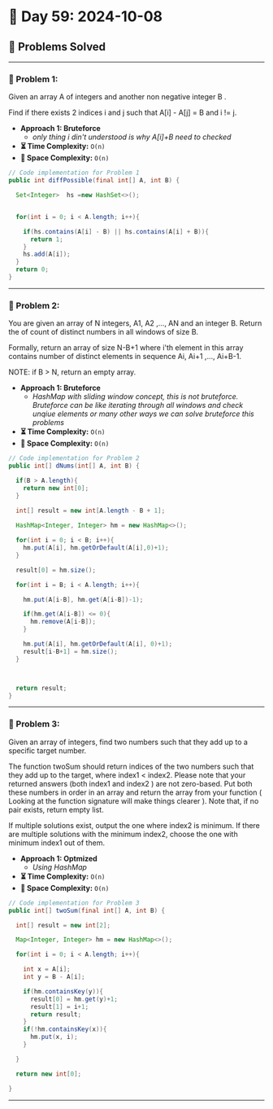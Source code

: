 
# 📅 Day 59: 2024-10-08

## 🚀 Problems Solved

---

### 🧩 Problem 1: 
Given an array A of integers and another non negative integer B .

Find if there exists 2 indices i and j such that A[i] - A[j] = B and i != j.
- **Approach 1: Bruteforce**
  - *only thing i din't understood is why A[i]+B need to checked*
- **⏳ Time Complexity:** `O(n)`
- **💾 Space Complexity:** `O(n)`

```java
// Code implementation for Problem 1
public int diffPossible(final int[] A, int B) {

  Set<Integer>  hs =new HashSet<>();


  for(int i = 0; i < A.length; i++){

    if(hs.contains(A[i] - B) || hs.contains(A[i] + B)){
      return 1;
    }
    hs.add(A[i]);
  }
  return 0;
}
```

---

### 🧩 Problem 2: 
You are given an array of N integers, A1, A2 ,..., AN and an integer B. Return the of count of distinct numbers in all windows of size B.

Formally, return an array of size N-B+1 where i'th element in this array contains number of distinct elements in sequence Ai, Ai+1 ,..., Ai+B-1.

NOTE: if B > N, return an empty array.

- **Approach 1: Bruteforce**
  - *HashMap with sliding window concept, this is not bruteforce. Bruteforce can be like iterating through all windows and check unqiue elements or many other ways we can solve bruteforce this problems*
- **⏳ Time Complexity:** `O(n)`
- **💾 Space Complexity:** `O(n)`

```java
// Code implementation for Problem 2
public int[] dNums(int[] A, int B) {

  if(B > A.length){
    return new int[0];
  }
  
  int[] result = new int[A.length - B + 1];

  HashMap<Integer, Integer> hm = new HashMap<>();

  for(int i = 0; i < B; i++){
    hm.put(A[i], hm.getOrDefault(A[i],0)+1);
  }

  result[0] = hm.size();

  for(int i = B; i < A.length; i++){

    hm.put(A[i-B], hm.get(A[i-B])-1);

    if(hm.get(A[i-B]) <= 0){
      hm.remove(A[i-B]);
    }

    hm.put(A[i], hm.getOrDefault(A[i], 0)+1);
    result[i-B+1] = hm.size();
  }



  return result;
}
```
---

### 🧩 Problem 3: 
Given an array of integers, find two numbers such that they add up to a specific target number.

The function twoSum should return indices of the two numbers such that they add up to the target, where index1 < index2. Please note that your returned answers (both index1 and index2 ) are not zero-based. Put both these numbers in order in an array and return the array from your function ( Looking at the function signature will make things clearer ). Note that, if no pair exists, return empty list.

If multiple solutions exist, output the one where index2 is minimum. If there are multiple solutions with the minimum index2, choose the one with minimum index1 out of them.
- **Approach 1: Optmized**
  - *Using HashMap*
- **⏳ Time Complexity:** `O(n)`
- **💾 Space Complexity:** `O(n)`

```java
// Code implementation for Problem 3
public int[] twoSum(final int[] A, int B) {

  int[] result = new int[2];

  Map<Integer, Integer> hm = new HashMap<>();

  for(int i = 0; i < A.length; i++){

    int x = A[i];
    int y = B - A[i];

    if(hm.containsKey(y)){
      result[0] = hm.get(y)+1;
      result[1] = i+1;
      return result;
    }
    if(!hm.containsKey(x)){
      hm.put(x, i);
    }

  }

  return new int[0];

}

```
---

